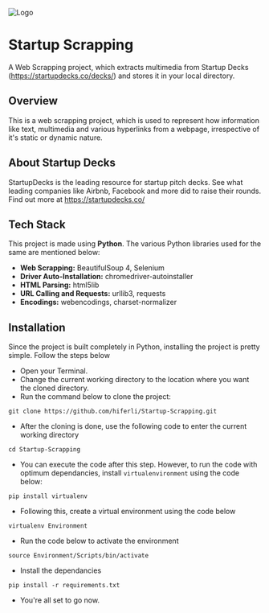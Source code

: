 
![Logo](https://startupdecks.co/wp-content/uploads/2020/08/logo-5.svg)


# Startup Scrapping

A Web Scrapping project, which extracts multimedia from Startup Decks (https://startupdecks.co/decks/) and stores it in your local directory.

## Overview

This is a web scrapping project, which is used to represent how information like text, multimedia and various hyperlinks from a webpage, irrespective of it's static or dynamic nature.

## About Startup Decks

StartupDecks is the leading resource for startup pitch decks. See what leading companies like Airbnb, Facebook and more did to raise their rounds.
Find out more at https://startupdecks.co/


## Tech Stack
This project is made using **Python**. The various Python libraries used for the same are mentioned below:

- **Web Scrapping:** BeautifulSoup 4, Selenium
- **Driver Auto-Installation:** chromedriver-autoinstaller
- **HTML Parsing:** html5lib
- **URL Calling and Requests:** urllib3, requests
- **Encodings:** webencodings, charset-normalizer

## Installation

Since the project is built completely in Python, installing the project is pretty simple.
Follow the steps below

- Open your Terminal.
- Change the current working directory to the location where you want the cloned directory.
- Run the command below to clone the project:

```pip
git clone https://github.com/hiferli/Startup-Scrapping.git
```
- After the cloning is done, use the following code to enter the current working directory
```pip
cd Startup-Scrapping
```
- You can execute the code after this step. However, to run the code with optimum dependancies, install ```virtualenvironment``` using the code below:
```pip
pip install virtualenv
```
- Following this, create a virtual environment using the code below
```pip
virtualenv Environment
```
- Run the code below to activate the environment
```pip
source Environment/Scripts/bin/activate
```
- Install the dependancies
```pip
pip install -r requirements.txt
```
- You're all set to go now.